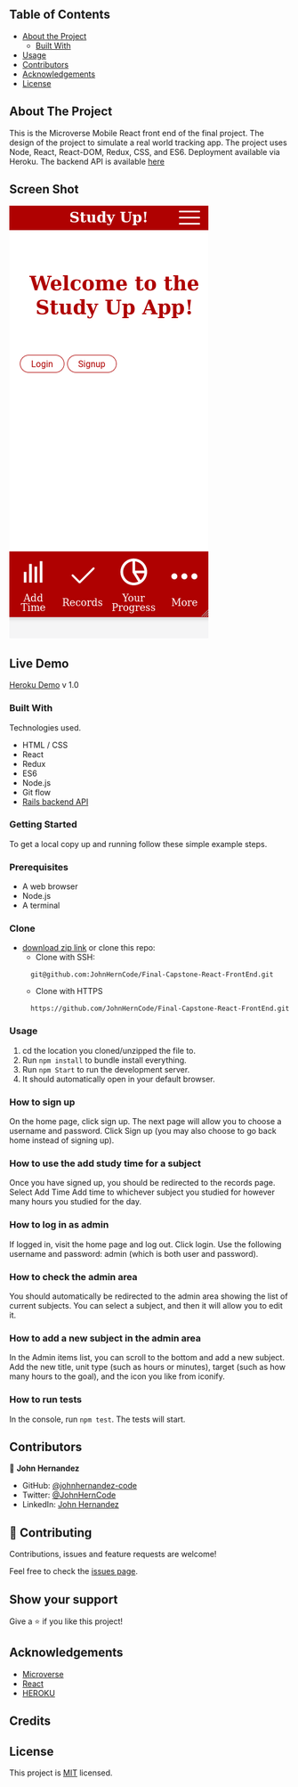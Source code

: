 <!-- TABLE OF CONTENTS -->

## Table of Contents

- [About the Project](#about-the-project)
  - [Built With](#built-with)
- [Usage](#usage)
- [Contributors](#contributors)
- [Acknowledgements](#acknowledgements)
- [License](#license)

<!-- ABOUT THE PROJECT -->

## About The Project

This is the Microverse Mobile React front end of the final project. The design of the project to simulate a
real world tracking app. The project uses Node, React, React-DOM, Redux, CSS, and ES6. 
Deployment available via Heroku. The backend API is available [here](https://github.com/JohnHernCode/Final-Capstone-Rails-Backend-API)

## Screen Shot

![Gif](/preview.gif)

## Live Demo

[Heroku Demo](https://react-front-end-final.herokuapp.com/) v 1.0

### Built With

Technologies used.

- HTML / CSS
- React
- Redux
- ES6
- Node.js
- Git flow
- [Rails backend API](https://github.com/JohnHernCode/Final-Capstone-Rails-Backend-API)

### Getting Started

To get a local copy up and running follow these simple example steps.

### Prerequisites

- A web browser
- Node.js
- A terminal

### Clone

- [download zip link](https://github.com/JohnHernCode/Final-Capstone-React-FrontEnd/archive/refs/heads/develop.zip) 
  or clone this repo:
  - Clone with SSH:
  ```
    git@github.com:JohnHernCode/Final-Capstone-React-FrontEnd.git
  ```
  - Clone with HTTPS
  ```
    https://github.com/JohnHernCode/Final-Capstone-React-FrontEnd.git
  ```

### Usage
1. cd the location you cloned/unzipped the file to.
2. Run ```npm install``` to bundle install everything.
3. Run ```npm Start``` to run the development server.
4. It should automatically open in your default browser.

### How to sign up
On the home page, click sign up.
The next page will allow you to choose a username and password.
Click Sign up (you may also choose to go back home instead of signing up).
### How to use the add study time for a subject
Once you have signed up, you should be redirected to the records page.
Select Add Time
Add time to whichever subject you studied for however many hours you studied for the day.
### How to log in as admin
If logged in, visit the home page and log out. 
Click login.
Use the following username and password: admin (which is both user and password).
### How to check the admin area
You should automatically be redirected to the admin area showing the list of current subjects.
You can select a subject, and then it will allow you to edit it. 
### How to add a new subject in the admin area
In the Admin items list, you can scroll to the bottom and add a new subject. 
Add the new title, unit type (such as hours or minutes), target (such as how many hours to the goal),
and the icon you like from iconify.


### How to run tests
In the console, run ```npm test```. The tests will start.

<!-- CONTACT -->

## Contributors

👤 **John Hernandez**

- GitHub: [@johnhernandez-code](https://github.com/johnhernandez-code)
- Twitter: [@JohnHernCode](https://twitter.com/JohnHernCode)
- LinkedIn: [John Hernandez](https://www.linkedin.com/in/john-hernandez-56a7821b8/)

## :handshake: Contributing

Contributions, issues and feature requests are welcome!

Feel free to check the [issues page](https://github.com/JohnHernCode/React-Redux-Capstone/issues).

## Show your support

Give a :star: if you like this project!

<!-- ACKNOWLEDGEMENTS -->

## Acknowledgements

- [Microverse](https://www.microverse.org/)
- [React](https://github.com/facebook/create-react-app)
- [HEROKU](https://heroku.com)

## Credits

## License

This project is [MIT](https://opensource.org/licenses/MIT) licensed.
